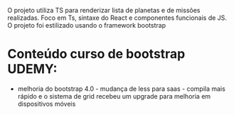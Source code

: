 O projeto utiliza TS para renderizar lista de planetas e de missões realizadas. 
Foco em Ts, sintaxe do React e componentes funcionais de JS. 
O projeto foi estilizado usando o framework bootstrap

# Conteúdo curso de bootstrap UDEMY:
 - melhoria do bootstrap 4.0 - mudança de less para saas - compila mais rápido e o sistema de grid recebeu um upgrade para melhoria em dispositivos móveis

 